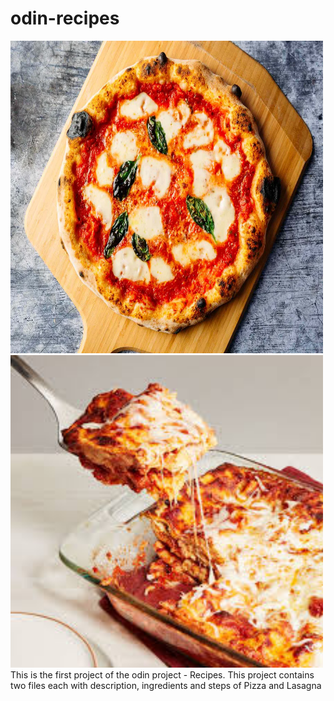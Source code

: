 # odin-recipes

<img src = "images/pizza.jpeg" height = "500" width = "500">
<img src = "images/lasagna.jpeg" height = "500" width = "500">
This is the first project of the odin project - Recipes. 
This project contains two files each with description, ingredients and steps of Pizza and Lasagna
